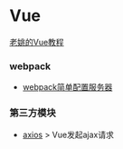 # Vue

[老姚的Vue教程](https://github.com/fangira/vue-tutorial)
### webpack
- [webpack简单配置服务器](./webpack.md)

### 第三方模块
- <a href="https://github.com/Wscats/vue-tutorial/issues/16">axios</a> > Vue发起ajax请求

